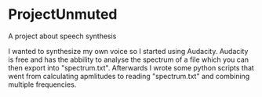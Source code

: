 ProjectUnmuted
==============

A project about speech synthesis

I wanted to synthesize my own voice so I started using Audacity.
Audacity is free and has the abbility to analyse the spectrum of a file which you can then export into "spectrum.txt".
Afterwards I wrote some python scripts that went from calculating apmlitudes to reading "spectrum.txt" and combining multiple frequencies.

